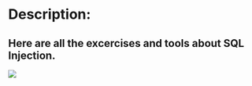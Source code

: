 # Description:
<h2>Here are all the excercises and tools about SQL Injection.</h2>
<a href=#><img src="https://www.secjuice.com/content/images/2019/01/spaceinjection.gif" widht="100"/></a>
